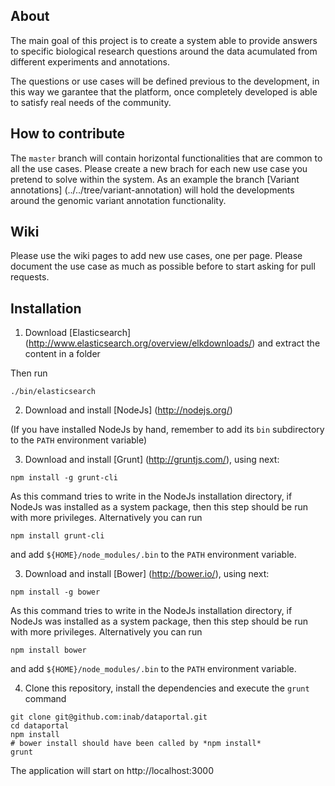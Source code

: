 About
-----

The main goal of this project is to create a system able to provide answers to specific biological research questions around the data acumulated from different experiments and annotations. 

The questions or use cases will be defined previous to the development, in this way we garantee that the platform, once completely developed is able to satisfy real needs of the community.

How to contribute
-----------------

The `master` branch will contain horizontal functionalities that are common to all the use cases. Please create a new brach for each new use case you pretend to solve within the system. As an example the branch [Variant annotations] (../../tree/variant-annotation) will hold the developments around the genomic variant annotation functionality.

Wiki
----

Please use the wiki pages to add new use cases, one per page. Please document the use case as much as possible before to start asking for pull requests.

Installation
------------

1) Download [Elasticsearch] (http://www.elasticsearch.org/overview/elkdownloads/) and extract the content in a folder

Then run

```
./bin/elasticsearch
```

2) Download and install [NodeJs] (http://nodejs.org/)

(If you have installed NodeJs by hand, remember to add its `bin` subdirectory to the `PATH` environment variable)

3) Download and install [Grunt] (http://gruntjs.com/), using next:

```
npm install -g grunt-cli
```

As this command tries to write in the NodeJs installation directory, if NodeJs was installed as a system package, then this step should be run with more privileges. Alternatively you can run

```
npm install grunt-cli
```

and add `${HOME}/node_modules/.bin` to the `PATH` environment variable.

3) Download and install [Bower] (http://bower.io/), using next:

```
npm install -g bower
```

As this command tries to write in the NodeJs installation directory, if NodeJs was installed as a system package, then this step should be run with more privileges. Alternatively you can run

```
npm install bower
```

and add `${HOME}/node_modules/.bin` to the `PATH` environment variable.

4) Clone this repository, install the dependencies and execute the `grunt` command

```
git clone git@github.com:inab/dataportal.git
cd dataportal
npm install
# bower install should have been called by *npm install*
grunt
```

The application will start on http://localhost:3000
